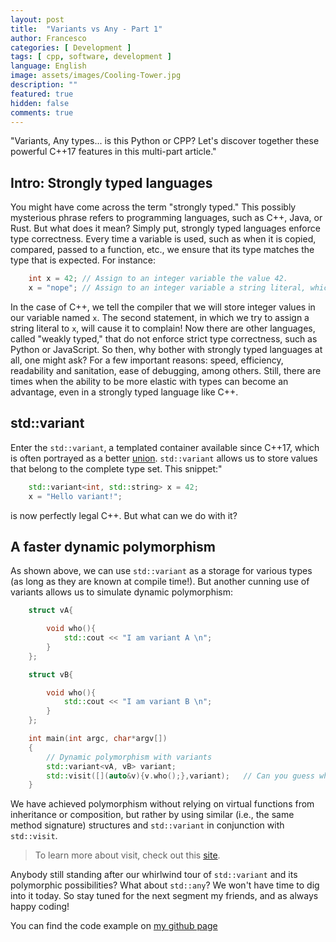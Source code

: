 ```yaml
---
layout: post
title:  "Variants vs Any - Part 1"
author: Francesco
categories: [ Development ]
tags: [ cpp, software, development ]
language: English
image: assets/images/Cooling-Tower.jpg
description: ""
featured: true
hidden: false
comments: true
---
```


"Variants, Any types... is this Python or CPP? Let's discover together these powerful C++17 features in this multi-part article."

## Intro: Strongly typed languages
You might have come across the term "strongly typed." This possibly mysterious phrase refers to programming languages, such as C++, Java, or Rust. But what does it mean? Simply put, strongly typed languages enforce type correctness. Every time a variable is used, such as when it is copied, compared, passed to a function, etc., we ensure that its type matches the type that is expected. For instance:

```C++
    int x = 42; // Assign to an integer variable the value 42. 
    x = "nope"; // Assign to an integer variable a string literal, which causes a compile time error in C++
```

In the case of C++, we tell the compiler that we will store integer values in our variable named `x`. The second statement, in which we try to assign a string literal to `x`, will cause it to complain! Now there are other languages, called "weakly typed," that do not enforce strict type correctness, such as Python or JavaScript. So then, why bother with strongly typed languages at all, one might ask? For a few important reasons: speed, efficiency, readability and sanitation, ease of debugging, among others. Still, there are times when the ability to be more elastic with types can become an advantage, even in a strongly typed language like C++.

## std::variant
Enter the `std::variant`, a templated container available since C++17, which is often portrayed as a better [union](https://dev.to/pauljlucas/unions-in-c-1ojj). `std::variant` allows us to store values that belong to the complete type set. This snippet:"
```C++
    std::variant<int, std::string> x = 42;
    x = "Hello variant!";
```
is now perfectly legal C++. But what can we do with it?

## A faster dynamic polymorphism

As shown above, we can use `std::variant` as a storage for various types (as long as they are known at compile time!). But another cunning use of variants allows us to simulate dynamic polymorphism:
```C++
    struct vA{

        void who(){
            std::cout << "I am variant A \n";
        }
    };

    struct vB{

        void who(){
            std::cout << "I am variant B \n";
        }
    };

    int main(int argc, char*argv[])
    {
        // Dynamic polymorphism with variants
        std::variant<vA, vB> variant;
        std::visit([](auto&v){v.who();},variant);   // Can you guess what this will print?
    }
```  
We have achieved polymorphism without relying on virtual functions from inheritance or composition, but rather by using similar (i.e., the same method signature) structures and `std::variant` in conjunction with `std::visit`.

> To learn more about visit, check out this [site](https://www.cppstories.com/2018/09/visit-variants/).

Anybody still standing after our whirlwind tour of `std::variant` and its polymorphic possibilities? What about `std::any`? We won't have time to dig into it today. So stay tuned for the next segment my friends, and as always happy coding!

You can find the code example on [my github page](https://github.com/FMA350/code_examples/blob/master/variant_and_any/variant.cpp)


